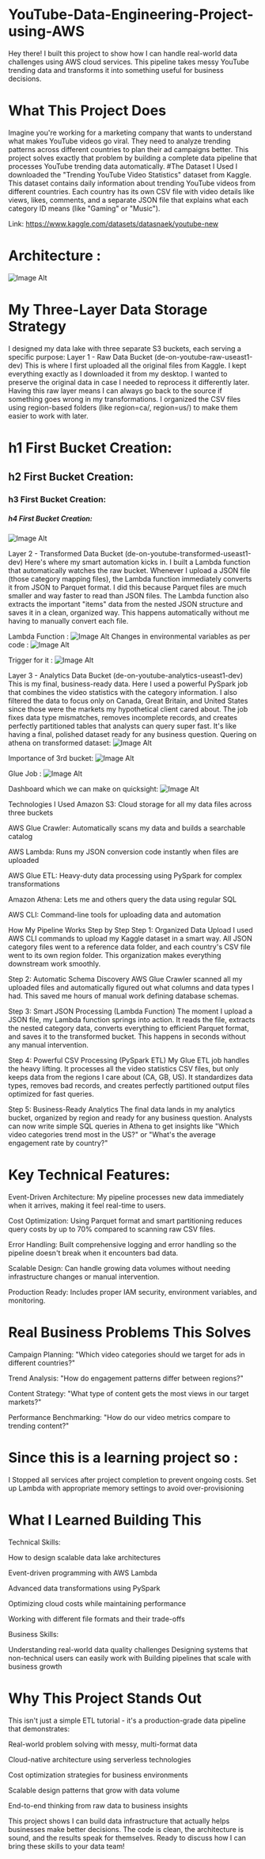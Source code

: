 # YouTube-Data-Engineering-Project-using-AWS
Hey there! I built this project to show how I can handle real-world data challenges using AWS cloud services. This pipeline takes messy YouTube trending data and transforms it into something useful for business decisions.

# What This Project Does
Imagine you're working for a marketing company that wants to understand what makes YouTube videos go viral. They need to analyze trending patterns across different countries to plan their ad campaigns better. This project solves exactly that problem by building a complete data pipeline that processes YouTube trending data automatically.
#The Dataset I Used
I downloaded the "Trending YouTube Video Statistics" dataset from Kaggle. This dataset contains daily information about trending YouTube videos from different countries. Each country has its own CSV file with video details like views, likes, comments, and a separate JSON file that explains what each category ID means (like "Gaming" or "Music").

Link: https://www.kaggle.com/datasets/datasnaek/youtube-new

# Architecture : 
![Image Alt](https://github.com/AjinkyaDahiwal/YouTube-Data-Engineering-Project-using-AWS/blob/3645ad3fcb0d0e7d8f2341f8b0c76b3f0b87a0f3/Youtube-data-pipeline/architecture/Architecture%20Diagram%20Final.png)


# My Three-Layer Data Storage Strategy
I designed my data lake with three separate S3 buckets, each serving a specific purpose:
Layer 1 - Raw Data Bucket (de-on-youtube-raw-useast1-dev)
This is where I first uploaded all the original files from Kaggle. I kept everything exactly as I downloaded it from my desktop. I wanted to preserve the original data in case I needed to reprocess it differently later. Having this raw layer means I can always go back to the source if something goes wrong in my transformations. I organized the CSV files using region-based folders (like region=ca/, region=us/) to make them easier to work with later.

# h1 First Bucket Creation: 
## h2 First Bucket Creation: 
### h3 First Bucket Creation: 
##### h4 First Bucket Creation: 
![Image Alt](https://github.com/AjinkyaDahiwal/YouTube-Data-Engineering-Project-using-AWS/blob/9cc3c42ba0e31653dc90dfb98397e7d6646d487c/Youtube-data-pipeline/Screenshots/Gallery_1753372930871.png)



Layer 2 - Transformed Data Bucket (de-on-youtube-transformed-useast1-dev)
Here's where my smart automation kicks in. I built a Lambda function that automatically watches the raw bucket. Whenever I upload a JSON file (those category mapping files), the Lambda function immediately converts it from JSON to Parquet format. I did this because Parquet files are much smaller and way faster to read than JSON files. The Lambda function also extracts the important "items" data from the nested JSON structure and saves it in a clean, organized way. This happens automatically without me having to manually convert each file.

Lambda Function :
![Image Alt](https://github.com/AjinkyaDahiwal/YouTube-Data-Engineering-Project-using-AWS/blob/6ff2c3ab4e49289462a27c75eeacbf65f8e20241/Youtube-data-pipeline/Screenshots/Gallery_1753373157502.png)
Changes in environmental variables as per code : 
![Image Alt](https://github.com/AjinkyaDahiwal/YouTube-Data-Engineering-Project-using-AWS/blob/7992684a871c004d05987d1ee5b6cede0c1e86ac/Youtube-data-pipeline/Screenshots/Gallery_1753373112395.png)

Trigger for it :
![Image Alt](https://github.com/AjinkyaDahiwal/YouTube-Data-Engineering-Project-using-AWS/blob/d36921820b8bd08a5b71aead6e110b2cbdc6b5fd/Youtube-data-pipeline/Screenshots/Gallery_1753373074678.png)


Layer 3 - Analytics Data Bucket (de-on-youtube-analytics-useast1-dev)
This is my final, business-ready data. Here I used a powerful PySpark job that combines the video statistics with the category information. I also filtered the data to focus only on Canada, Great Britain, and United States since those were the markets my hypothetical client cared about. The job fixes data type mismatches, removes incomplete records, and creates perfectly partitioned tables that analysts can query super fast. It's like having a final, polished dataset ready for any business question.
Quering on athena on transformed dataset:
![Image Alt](https://github.com/AjinkyaDahiwal/YouTube-Data-Engineering-Project-using-AWS/blob/681516f34560a5fc6eac8e87fc93498f5c45af0d/Youtube-data-pipeline/Screenshots/Gallery_1753373264927.png)

Importance of 3rd bucket:
![Image Alt](https://github.com/AjinkyaDahiwal/YouTube-Data-Engineering-Project-using-AWS/blob/681516f34560a5fc6eac8e87fc93498f5c45af0d/Youtube-data-pipeline/Screenshots/Gallery_1753372991735.png)

Glue Job : 
![Image Alt](https://github.com/AjinkyaDahiwal/YouTube-Data-Engineering-Project-using-AWS/blob/681516f34560a5fc6eac8e87fc93498f5c45af0d/Youtube-data-pipeline/Screenshots/Gallery_1753373047695.png)

Dashboard which we can make on quicksight: 
![Image Alt](https://github.com/AjinkyaDahiwal/YouTube-Data-Engineering-Project-using-AWS/blob/681516f34560a5fc6eac8e87fc93498f5c45af0d/Youtube-data-pipeline/Screenshots/Gallery_1753372967417.png)


Technologies I Used
Amazon S3: Cloud storage for all my data files across three buckets

AWS Glue Crawler: Automatically scans my data and builds a searchable catalog

AWS Lambda: Runs my JSON conversion code instantly when files are uploaded

AWS Glue ETL: Heavy-duty data processing using PySpark for complex transformations

Amazon Athena: Lets me and others query the data using regular SQL

AWS CLI: Command-line tools for uploading data and automation

How My Pipeline Works Step by Step
Step 1: Organized Data Upload
I used AWS CLI commands to upload my Kaggle dataset in a smart way. All JSON category files went to a reference data folder, and each country's CSV file went to its own region folder. This organization makes everything downstream work smoothly.

Step 2: Automatic Schema Discovery
AWS Glue Crawler scanned all my uploaded files and automatically figured out what columns and data types I had. This saved me hours of manual work defining database schemas.

Step 3: Smart JSON Processing (Lambda Function)
The moment I upload a JSON file, my Lambda function springs into action. It reads the file, extracts the nested category data, converts everything to efficient Parquet format, and saves it to the transformed bucket. This happens in seconds without any manual intervention.

Step 4: Powerful CSV Processing (PySpark ETL)
My Glue ETL job handles the heavy lifting. It processes all the video statistics CSV files, but only keeps data from the regions I care about (CA, GB, US). It standardizes data types, removes bad records, and creates perfectly partitioned output files optimized for fast queries.

Step 5: Business-Ready Analytics
The final data lands in my analytics bucket, organized by region and ready for any business question. Analysts can now write simple SQL queries in Athena to get insights like "Which video categories trend most in the US?" or "What's the average engagement rate by country?"

# Key Technical Features: 
Event-Driven Architecture: My pipeline processes new data immediately when it arrives, making it feel real-time to users.

Cost Optimization: Using Parquet format and smart partitioning reduces query costs by up to 70% compared to scanning raw CSV files.

Error Handling: Built comprehensive logging and error handling so the pipeline doesn't break when it encounters bad data.

Scalable Design: Can handle growing data volumes without needing infrastructure changes or manual intervention.

Production Ready: Includes proper IAM security, environment variables, and monitoring.

# Real Business Problems This Solves
Campaign Planning: "Which video categories should we target for ads in different countries?"

Trend Analysis: "How do engagement patterns differ between regions?"

Content Strategy: "What type of content gets the most views in our target markets?"

Performance Benchmarking: "How do our video metrics compare to trending content?"


# Since this is a learning project so :
I Stopped all services after project completion to prevent ongoing costs.
Set up Lambda with appropriate memory settings to avoid over-provisioning





# What I Learned Building This
 Technical Skills:

How to design scalable data lake architectures

Event-driven programming with AWS Lambda

Advanced data transformations using PySpark

Optimizing cloud costs while maintaining performance

Working with different file formats and their trade-offs

Business Skills:

Understanding real-world data quality challenges
Designing systems that non-technical users can easily work with
Building pipelines that scale with business growth


# Why This Project Stands Out
This isn't just a simple ETL tutorial - it's a production-grade data pipeline that demonstrates:

Real-world problem solving with messy, multi-format data

Cloud-native architecture using serverless technologies

Cost optimization strategies for business environments

Scalable design patterns that grow with data volume

End-to-end thinking from raw data to business insights

This project shows I can build data infrastructure that actually helps businesses make better decisions. The code is clean, the architecture is sound, and the results speak for themselves. Ready to discuss how I can bring these skills to your data team!
